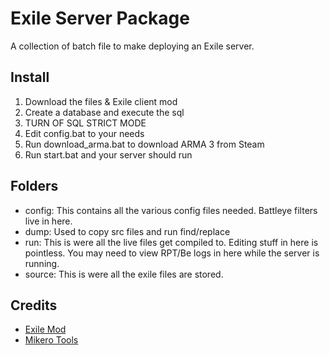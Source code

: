 # Exile Server Package
A collection of batch file to make deploying an Exile server.

## Install
1. Download the files & Exile client mod
2. Create a database and execute the sql
3. TURN OF SQL STRICT MODE
4. Edit config.bat to your needs
5. Run download_arma.bat to download ARMA 3 from Steam
6. Run start.bat and your server should run

## Folders
- config: This contains all the various config files needed. Battleye filters live in here.
- dump: Used to copy src files and run find/replace
- run: This is were all the live files get compiled to. Editing stuff in here is pointless. You may need to view RPT/Be logs in here while the server is running.
- source: This is were all the exile files are stored.

## Credits
- [Exile Mod](http://exilemod.com/)
- [Mikero Tools](https://forums.bistudio.com/topic/113852-mikeros-dos-tools/)